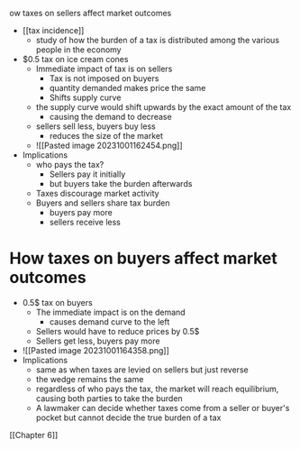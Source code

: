 ow taxes on sellers affect market outcomes
- [[tax incidence]]
	- study of how the burden of a tax is distributed among the various people in the economy
- $0.5 tax on ice cream cones
	- Immediate impact of tax is on sellers
		- Tax is not imposed on buyers 
		- quantity demanded makes price the same
		- Shifts supply curve
	- the supply curve would shift upwards by the exact amount of the tax
		- causing the demand to decrease
	- sellers sell less, buyers buy less
		- reduces the size of the market
	- ![[Pasted image 20231001162454.png]]
- Implications
	- who pays the tax?
		- Sellers pay it initially
		- but buyers take the burden afterwards
	- Taxes discourage market activity
	- Buyers and sellers share tax burden
		- buyers pay more
		- sellers receive less
# How taxes on buyers affect market outcomes
- 0.5$ tax on buyers
	- The immediate impact is on the demand
		- causes demand curve to the left
	- Sellers would have to reduce prices by 0.5$
	- Sellers get less, buyers pay more
- ![[Pasted image 20231001164358.png]]
- Implications
	- same as when taxes are levied on sellers but just reverse
	- the wedge remains the same
	- regardless of who pays the tax, the market will reach equilibrium, causing both parties to take the burden
	- A lawmaker can decide whether taxes come from a seller or buyer's pocket but cannot decide the true burden of a tax
	  
[[Chapter 6]]